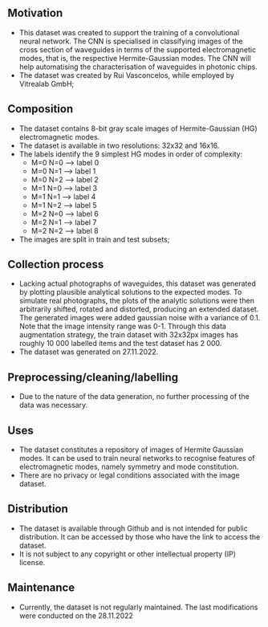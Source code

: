
## Motivation
- This dataset was created to support the training of a convolutional neural network. The CNN is specialised in classifying images of the cross section of waveguides in terms of the supported electromagnetic modes, that is, the respective Hermite-Gaussian modes. The CNN will help automatising the characterisation of waveguides in photonic chips.
- The dataset was created by Rui Vasconcelos, while employed by Vitrealab GmbH;

 
## Composition
- The dataset contains 8-bit gray scale images of Hermite-Gaussian (HG) electromagnetic modes.
- The dataset is available in two resolutions: 32x32 and 16x16.
- The labels identify the 9 simplest HG modes in order of complexity:
	- M=0 N=0 --> label 0
	- M=0 N=1 --> label 1
	- M=0 N=2 --> label 2
	- M=1 N=0 --> label 3
	- M=1 N=1 --> label 4
	- M=1 N=2 --> label 5
	- M=2 N=0 --> label 6
	- M=2 N=1 --> label 7
	- M=2 N=2 --> label 8
- The images are split in train and test subsets;


## Collection process
-  Lacking actual photographs of waveguides, this dataset was generated by plotting plausible analytical solutions to the expected modes. To simulate real photographs, the plots of the analytic solutions were then arbitrarily shifted, rotated and distorted, producing an extended dataset. The generated images were added gaussian noise with a variance of 0.1. Note that the image intensity range was 0-1. Through this data augmentation strategy, the train dataset with 32x32px images has roughly 10 000 labelled items and the test dataset has 2 000.
-  The dataset was generated on 27.11.2022.


## Preprocessing/cleaning/labelling
- Due to the nature of the data generation, no further processing of the data was necessary.


## Uses
- The dataset constitutes a repository of images of Hermite Gaussian modes. It can be used to train neural networks to recognise features of electromagnetic modes, namely symmetry and mode constitution.
- There are no privacy or legal conditions associated with the image dataset.


## Distribution
- The dataset is available through Github and is not intended for public distribution. It can be accessed by those who have the link to access the dataset.
- It is not subject to any copyright or other intellectual property (IP) license.  

## Maintenance
- Currently, the dataset is not regularly maintained. The last modifications were conducted on the 28.11.2022
